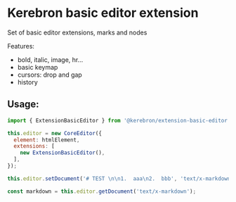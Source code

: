 # Kerebron basic editor extension

Set of basic editor extensions, marks and nodes

Features:

- bold, italic, image, hr...
- basic keymap
- cursors: drop and gap
- history

## Usage:

```js
import { ExtensionBasicEditor } from '@kerebron/extension-basic-editor';

this.editor = new CoreEditor({
  element: htmlElement,
  extensions: [
    new ExtensionBasicEditor(),
  ],
});
```

```js
this.editor.setDocument('# TEST \n\n1.  aaa\n2.  bbb', 'text/x-markdown');
```

```js
const markdown = this.editor.getDocument('text/x-markdown');
```
